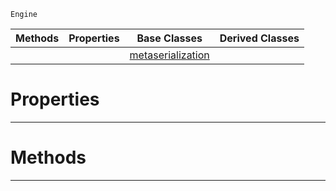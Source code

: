  `Engine`

|Methods|Properties|Base Classes|Derived Classes|
|---|---|---|---|
| | |[metaserialization](https://github.com/PlasmaEngine/PlasmaDocs/tree/master/docs/C%2B%2B/code_reference/class_reference/metaserialization.markdown)| |


 #  Properties


---  
 #  Methods


---  
 

 